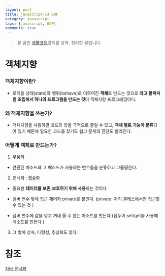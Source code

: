 ```yaml
---
layout: post
title: javascript-14 OOP
category: javascript
tags: [javascript, OOP]
comments: true
---
```


> 본 글은 [생활코딩](https://opentutorials.org/course/743/6553)강의를 요약, 정리한 글입니다.  

# 객체지향

### 객체지향이란?

- 로직을 상태(state)와 행위(behave)로 이루어진 **객체**로 만드는 것으로 **레고 블럭처럼 조립해서 하나의 프로그램을 만드는 것**이 객체지향 프로그래밍이다.

### 왜 객체지향을 쓰는가?

- 객체지향을 사용하면 코드의 양을 극적으로 줄일 수 있고, **객체 별로 기능이 분류**되어 있기 때문에 필요한 코드를 찾기도 쉽고 문제의 진단도 빨라진다.

### 어떻게 객체로 만드는가?

1. 부품화

- 연관된 메소드와 그 메소드가 사용하는 변수들을 분류하고 그룹핑한다.

2. 은닉화 : 캡슐화

- 중요한 **데이터를 보존,보호하기 위해 사용**하는 것이다

- 멤버 변수 앞에 접근 제어자 private를 붙인다. (private: 자기 클래스에서만 접근할 수 있는 것 )

- 멤버 변수에 값을 넣고 꺼내 올 수 있는 메소드를 만든다 (접두어 set/get을 사용해 메소드를 만든다.)

3. 그 밖에 상속, 다형성, 추상화도 있다.

# 참조
[자바 은닉화](https://mainpower4309.tistory.com/7)